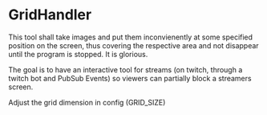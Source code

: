 # GridHandler
This tool shall take images and put them inconvienently at some specified position on the screen, thus covering the respective area and not disappear until the program is stopped. It is glorious.

The goal is to have an interactive tool for streams (on twitch, through a twitch bot and PubSub Events) so viewers can partially block a streamers screen.


Adjust the grid dimension in config (GRID_SIZE)